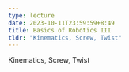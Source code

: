 ```yaml
---
type: lecture
date: 2023-10-11T23:59:59+8:49
title: Basics of Robotics III
tldr: "Kinematics, Screw, Twist"
---
```

Kinematics, Screw, Twist
